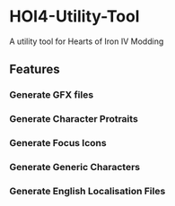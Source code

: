 # HOI4-Utility-Tool
A utility tool for Hearts of Iron IV Modding

## Features
### Generate GFX files

### Generate Character Protraits

### Generate Focus Icons

### Generate Generic Characters

### Generate English Localisation Files